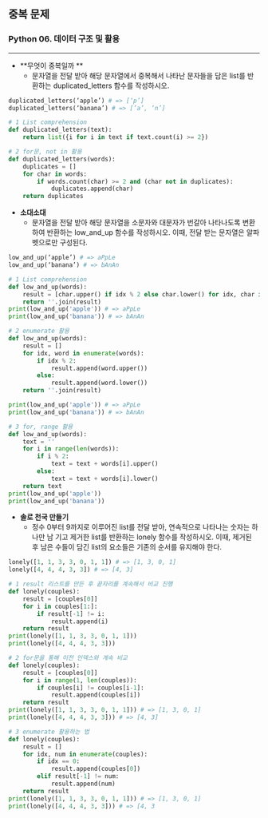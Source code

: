 ## 중복 문제

### Python 06. 데이터 구조 및 활용

---

- **무엇이 중복일까 **
  - 문자열을 전달 받아 해당 문자열에서 중복해서 나타난 문자들을 담은 list를 반환하는 duplicated_letters 함수를 작성하시오.

```python
duplicated_letters(‘apple’) # => [‘p’]
duplicated_letters(‘banana’) # => [’a’, ‘n’]
```

```python
# 1 List comprehension
def duplicated_letters(text):
    return list({i for i in text if text.count(i) >= 2})

# 2 for문, not in 활용
def duplicated_letters(words):
    duplicates = []
    for char in words:
        if words.count(char) >= 2 and (char not in duplicates):
            duplicates.append(char)            
    return duplicates
```

- **소대소대**
  - 문자열을 전달 받아 해당 문자열을 소문자와 대문자가 번갈아 나타나도록 변환하여 반환하는 low_and_up 함수를 작성하시오.  이때, 전달 받는 문자열은 알파벳으로만 구성된다.

```python
low_and_up(‘apple’) # => aPpLe
low_and_up(‘banana’) # => bAnAn
```

```python
# 1 List comprehension
def low_and_up(words):
    result = [char.upper() if idx % 2 else char.lower() for idx, char in enumerate(words)]
    return ''.join(result)
print(low_and_up('apple')) # => aPpLe
print(low_and_up('banana')) # => bAnAn

# 2 enumerate 활용
def low_and_up(words):
    result = []
    for idx, word in enumerate(words):
        if idx % 2:
            result.append(word.upper())
        else:
            result.append(word.lower())
    return ''.join(result)

print(low_and_up('apple')) # => aPpLe
print(low_and_up('banana')) # => bAnAn

# 3 for, range 활용
def low_and_up(words):
    text = ''
    for i in range(len(words)):
        if i % 2:
            text = text + words[i].upper()
        else:
            text = text + words[i].lower()
    return text
print(low_and_up('apple'))
print(low_and_up('banana'))
```

- **솔로 천국 만들기**
  - 정수 0부터 9까지로 이루어진 list를 전달 받아, 연속적으로 나타나는 숫자는 하나만 남 기고 제거한 list를 반환하는 lonely 함수를 작성하시오.  이때, 제거된 후 남은 수들이 담긴 list의 요소들은 기존의 순서를 유지해야 한다.

```python
lonely([1, 1, 3, 3, 0, 1, 1]) # => [1, 3, 0, 1]
lonely([4, 4, 4, 3, 3]) # => [4, 3]
```

```python
# 1 result 리스트를 만든 후 끝자리를 계속해서 비교 진행
def lonely(couples):
    result = [couples[0]]
    for i in couples[1:]:
        if result[-1] != i:
            result.append(i)
    return result
print(lonely([1, 1, 3, 3, 0, 1, 1]))
print(lonely([4, 4, 4, 3, 3]))

# 2 for문을 통해 이전 인덱스와 계속 비교
def lonely(couples):
    result = [couples[0]]
    for i in range(1, len(couples)):
        if couples[i] != couples[i-1]:
            result.append(couples[i])
    return result
print(lonely([1, 1, 3, 3, 0, 1, 1])) # => [1, 3, 0, 1]
print(lonely([4, 4, 4, 3, 3])) # => [4, 3]

# 3 enumerate 활용하는 법
def lonely(couples):
    result = []
    for idx, num in enumerate(couples):
        if idx == 0:
            result.append(couples[0])
        elif result[-1] != num:
            result.append(num)
    return result
print(lonely([1, 1, 3, 3, 0, 1, 1])) # => [1, 3, 0, 1]
print(lonely([4, 4, 4, 3, 3])) # => [4, 3
```

